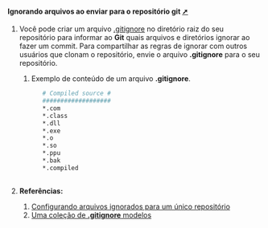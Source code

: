 <!-- markdownlint-disable-next-line -->
<nav><div class="topnav" id="myTopnav"><div w3-include-html="/menu.inc"></div></div></nav>

<!-- markdownlint-disable-next-line -->
#### Ignorando arquivos ao enviar para o repositório git <a href="ignorando_arquivos_ao_enviar_para_o_repositorio_git.html" target="_blank" title="Pressione aqui para expandir este documento em nova aba." >  ➚ </a>

1. Você pode criar um arquivo [.gitignore](https://docs.github.com/en/get-started/getting-started-with-git/ignoring-files) no diretório raiz do seu repositório para informar ao **Git** quais arquivos e diretórios ignorar ao fazer um commit. Para compartilhar as regras de ignorar com outros usuários que clonam o repositório, envie o arquivo **.gitignore** para o seu repositório.
   1. Exemplo de conteúdo de um arquivo **.gitignore**.

      ```sh
         # Compiled source #
         ###################
         *.com
         *.class
         *.dll
         *.exe
         *.o
         *.so   
         *.ppu
         *.bak
         *.compiled
                     
      ```

1. **Referências:**
   1. [Configurando arquivos ignorados para um único repositório](https://docs.github.com/en/get-started/getting-started-with-git/ignoring-files)
   1. [Uma coleção de **.gitignore** modelos](https://github.com/github/gitignore)

<!-- markdownlint-disable-next-line -->
<script>  includeHTML(); FixHeader(window,"myHeader"); </script>      